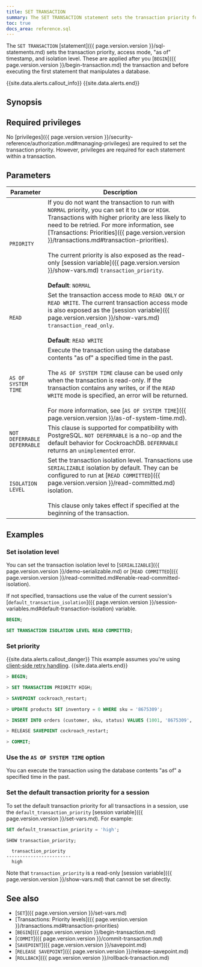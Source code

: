 ```yaml
---
title: SET TRANSACTION
summary: The SET TRANSACTION statement sets the transaction priority for the current session or an individual transaction.
toc: true
docs_area: reference.sql
---
```


The `SET TRANSACTION` [statement]({{ page.version.version }}/sql-statements.md) sets the transaction priority, access mode, "as of" timestamp, and isolation level. These are applied after you [`BEGIN`]({{ page.version.version }}/begin-transaction.md) the transaction and before executing the first statement that manipulates a database.

{{site.data.alerts.callout_info}}
{{site.data.alerts.end}}

## Synopsis

<div>
</div>

## Required privileges

No [privileges]({{ page.version.version }}/security-reference/authorization.md#managing-privileges) are required to set the transaction priority. However, privileges are required for each statement within a transaction.

## Parameters

Parameter | Description
----------|------------
`PRIORITY` | If you do not want the transaction to run with `NORMAL` priority, you can set it to `LOW` or `HIGH`. Transactions with higher priority are less likely to need to be retried. For more information, see [Transactions: Priorities]({{ page.version.version }}/transactions.md#transaction-priorities).<br><br>The current priority is also exposed as the read-only [session variable]({{ page.version.version }}/show-vars.md) `transaction_priority`.<br><br>**Default**: `NORMAL`
`READ` | Set the transaction access mode to `READ ONLY` or `READ WRITE`. The current transaction access mode is also exposed as the [session variable]({{ page.version.version }}/show-vars.md) `transaction_read_only`.<br><br>**Default**: `READ WRITE`
`AS OF SYSTEM TIME` | Execute the transaction using the database contents "as of" a specified time in the past.<br/><br/> The `AS OF SYSTEM TIME` clause can be used only when the transaction is read-only. If the transaction contains any writes, or if the `READ WRITE` mode is specified, an error will be returned.<br/><br/>For more information, see [`AS OF SYSTEM TIME`]({{ page.version.version }}/as-of-system-time.md).
`NOT DEFERRABLE`<br>`DEFERRABLE` |  This clause is supported for compatibility with PostgreSQL. `NOT DEFERRABLE` is a no-op and the default behavior for CockroachDB. `DEFERRABLE` returns an `unimplemented` error.
`ISOLATION LEVEL` | Set the transaction isolation level. Transactions use `SERIALIZABLE` isolation by default. They can be configured to run at [`READ COMMITTED`]({{ page.version.version }}/read-committed.md) isolation.<br/><br/>This clause only takes effect if specified at the beginning of the transaction.

## Examples

### Set isolation level

You can set the transaction isolation level to [`SERIALIZABLE`]({{ page.version.version }}/demo-serializable.md) or [`READ COMMITTED`]({{ page.version.version }}/read-committed.md#enable-read-committed-isolation).

If not specified, transactions use the value of the current session's [`default_transaction_isolation`]({{ page.version.version }}/session-variables.md#default-transaction-isolation) variable.

~~~ sql
BEGIN;
~~~

~~~ sql
SET TRANSACTION ISOLATION LEVEL READ COMMITTED;
~~~

### Set priority

{{site.data.alerts.callout_danger}}
This example assumes you're using <a href="transaction-retry-error-reference.html#client-side-retry-handling">client-side retry handling</a>.
{{site.data.alerts.end}}

~~~ sql
> BEGIN;
~~~

~~~ sql
> SET TRANSACTION PRIORITY HIGH;
~~~

~~~ sql
> SAVEPOINT cockroach_restart;
~~~

~~~ sql
> UPDATE products SET inventory = 0 WHERE sku = '8675309';
~~~

~~~ sql
> INSERT INTO orders (customer, sku, status) VALUES (1001, '8675309', 'new');
~~~

~~~ sql
> RELEASE SAVEPOINT cockroach_restart;
~~~

~~~ sql
> COMMIT;
~~~

### Use the `AS OF SYSTEM TIME` option

You can execute the transaction using the database contents "as of" a specified time in the past.


### Set the default transaction priority for a session

 To set the default transaction priority for all transactions in a session, use the `default_transaction_priority` [session variable]({{ page.version.version }}/set-vars.md). For example:

~~~ sql
SET default_transaction_priority = 'high';
~~~

~~~ sql
SHOW transaction_priority;
~~~

~~~
  transaction_priority
------------------------
  high
~~~

Note that `transaction_priority` is a read-only [session variable]({{ page.version.version }}/show-vars.md) that cannot be set directly.

## See also

- [`SET`]({{ page.version.version }}/set-vars.md)
- [Transactions: Priority levels]({{ page.version.version }}/transactions.md#transaction-priorities)
- [`BEGIN`]({{ page.version.version }}/begin-transaction.md)
- [`COMMIT`]({{ page.version.version }}/commit-transaction.md)
- [`SAVEPOINT`]({{ page.version.version }}/savepoint.md)
- [`RELEASE SAVEPOINT`]({{ page.version.version }}/release-savepoint.md)
- [`ROLLBACK`]({{ page.version.version }}/rollback-transaction.md)